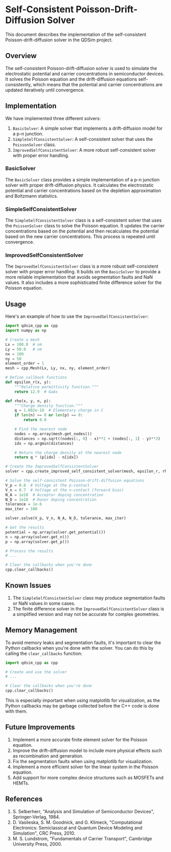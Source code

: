 # Self-Consistent Poisson-Drift-Diffusion Solver

This document describes the implementation of the self-consistent Poisson-drift-diffusion solver in the QDSim project.

## Overview

The self-consistent Poisson-drift-diffusion solver is used to simulate the electrostatic potential and carrier concentrations in semiconductor devices. It solves the Poisson equation and the drift-diffusion equations self-consistently, which means that the potential and carrier concentrations are updated iteratively until convergence.

## Implementation

We have implemented three different solvers:

1. `BasicSolver`: A simple solver that implements a drift-diffusion model for a p-n junction.
2. `SimpleSelfConsistentSolver`: A self-consistent solver that uses the `PoissonSolver` class.
3. `ImprovedSelfConsistentSolver`: A more robust self-consistent solver with proper error handling.

### BasicSolver

The `BasicSolver` class provides a simple implementation of a p-n junction solver with proper drift-diffusion physics. It calculates the electrostatic potential and carrier concentrations based on the depletion approximation and Boltzmann statistics.

### SimpleSelfConsistentSolver

The `SimpleSelfConsistentSolver` class is a self-consistent solver that uses the `PoissonSolver` class to solve the Poisson equation. It updates the carrier concentrations based on the potential and then recalculates the potential based on the new carrier concentrations. This process is repeated until convergence.

### ImprovedSelfConsistentSolver

The `ImprovedSelfConsistentSolver` class is a more robust self-consistent solver with proper error handling. It builds on the `BasicSolver` to provide a more reliable implementation that avoids segmentation faults and NaN values. It also includes a more sophisticated finite difference solver for the Poisson equation.

## Usage

Here's an example of how to use the `ImprovedSelfConsistentSolver`:

```python
import qdsim_cpp as cpp
import numpy as np

# Create a mesh
Lx = 100.0  # nm
Ly = 50.0   # nm
nx = 100
ny = 50
element_order = 1
mesh = cpp.Mesh(Lx, Ly, nx, ny, element_order)

# Define callback functions
def epsilon_r(x, y):
    """Relative permittivity function."""
    return 12.9  # GaAs

def rho(x, y, n, p):
    """Charge density function."""
    q = 1.602e-19  # Elementary charge in C
    if len(n) == 0 or len(p) == 0:
        return 0.0

    # Find the nearest node
    nodes = np.array(mesh.get_nodes())
    distances = np.sqrt((nodes[:, 0] - x)**2 + (nodes[:, 1] - y)**2)
    idx = np.argmin(distances)

    # Return the charge density at the nearest node
    return q * (p[idx] - n[idx])

# Create the ImprovedSelfConsistentSolver
solver = cpp.create_improved_self_consistent_solver(mesh, epsilon_r, rho)

# Solve the self-consistent Poisson-drift-diffusion equations
V_p = 0.0  # Voltage at the p-contact
V_n = 0.7  # Voltage at the n-contact (forward bias)
N_A = 1e18  # Acceptor doping concentration
N_D = 1e18  # Donor doping concentration
tolerance = 1e-6
max_iter = 100

solver.solve(V_p, V_n, N_A, N_D, tolerance, max_iter)

# Get the results
potential = np.array(solver.get_potential())
n = np.array(solver.get_n())
p = np.array(solver.get_p())

# Process the results
# ...

# Clear the callbacks when you're done
cpp.clear_callbacks()
```

## Known Issues

1. The `SimpleSelfConsistentSolver` class may produce segmentation faults or NaN values in some cases.
2. The finite difference solver in the `ImprovedSelfConsistentSolver` class is a simplified version and may not be accurate for complex geometries.

## Memory Management

To avoid memory leaks and segmentation faults, it's important to clear the Python callbacks when you're done with the solver. You can do this by calling the `clear_callbacks` function:

```python
import qdsim_cpp as cpp

# Create and use the solver
# ...

# Clear the callbacks when you're done
cpp.clear_callbacks()
```

This is especially important when using matplotlib for visualization, as the Python callbacks may be garbage collected before the C++ code is done with them.

## Future Improvements

1. Implement a more accurate finite element solver for the Poisson equation.
2. Improve the drift-diffusion model to include more physical effects such as recombination and generation.
3. Fix the segmentation faults when using matplotlib for visualization.
4. Implement a more efficient solver for the linear system in the Poisson equation.
5. Add support for more complex device structures such as MOSFETs and HEMTs.

## References

1. S. Selberherr, "Analysis and Simulation of Semiconductor Devices", Springer-Verlag, 1984.
2. D. Vasileska, S. M. Goodnick, and G. Klimeck, "Computational Electronics: Semiclassical and Quantum Device Modeling and Simulation", CRC Press, 2010.
3. M. S. Lundstrom, "Fundamentals of Carrier Transport", Cambridge University Press, 2000.
